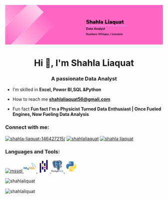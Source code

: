 ![log](https://github.com/Shahlaliquat/shahlaliquat/blob/main/shahla%20Liaquat.png)
<h1 align="center">Hi 👋, I'm Shahla Liaquat</h1>
<h3 align="center">A passionate Data Analyst</h3>

- I’m skilled in **Excel, Power BI,SQL &Python**

- How to reach me **shahlaliaquat56@gmali.com**

- Fun fact **Fun fact I'm a Physicist Turned Data Enthusiast | Once Fueled Engines, Now Fueling Data Analysis**

<h3 align="left">Connect with me:</h3>
<p align="left">
<a href="https://linkedin.com/in/shahla-liaquat-146427215/" target="blank"><img align="center" src="https://raw.githubusercontent.com/rahuldkjain/github-profile-readme-generator/master/src/images/icons/Social/linked-in-alt.svg" alt="shahla-liaquat-146427215/" height="30" width="40" /></a>
<a href="https://kaggle.com/shahlaliaquat" target="blank"><img align="center" src="https://raw.githubusercontent.com/rahuldkjain/github-profile-readme-generator/master/src/images/icons/Social/kaggle.svg" alt="shahlaliaquat" height="30" width="40" /></a>
<a href="https://fb.com/shahla liaquat" target="blank"><img align="center" src="https://raw.githubusercontent.com/rahuldkjain/github-profile-readme-generator/master/src/images/icons/Social/facebook.svg" alt="shahla liaquat" height="30" width="40" /></a>
</p>

<h3 align="left">Languages and Tools:</h3>
<p align="left"> <a href="https://www.microsoft.com/en-us/sql-server" target="_blank" rel="noreferrer"> <img src="https://www.svgrepo.com/show/303229/microsoft-sql-server-logo.svg" alt="mssql" width="40" height="40"/> </a> <a href="https://www.mysql.com/" target="_blank" rel="noreferrer"> <img src="https://raw.githubusercontent.com/devicons/devicon/master/icons/mysql/mysql-original-wordmark.svg" alt="mysql" width="40" height="40"/> </a> <a href="https://pandas.pydata.org/" target="_blank" rel="noreferrer"> <img src="https://raw.githubusercontent.com/devicons/devicon/2ae2a900d2f041da66e950e4d48052658d850630/icons/pandas/pandas-original.svg" alt="pandas" width="40" height="40"/> </a> <a href="https://www.postgresql.org" target="_blank" rel="noreferrer"> <img src="https://raw.githubusercontent.com/devicons/devicon/master/icons/postgresql/postgresql-original-wordmark.svg" alt="postgresql" width="40" height="40"/> </a> <a href="https://www.python.org" target="_blank" rel="noreferrer"> <img src="https://raw.githubusercontent.com/devicons/devicon/master/icons/python/python-original.svg" alt="python" width="40" height="40"/> </a> </p>

<p><img align="center" src="https://github-readme-stats.vercel.app/api/top-langs?username=shahlaliquat&show_icons=true&locale=en&layout=compact" alt="shahlaliquat" /></p>

<p><img align="center" src="https://github-readme-streak-stats.herokuapp.com/?user=shahlaliquat&" alt="shahlaliquat" /></p>









